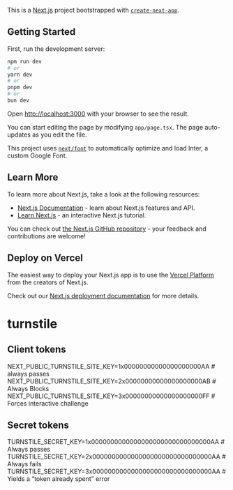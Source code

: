 This is a [Next.js](https://nextjs.org/) project bootstrapped with [`create-next-app`](https://github.com/vercel/next.js/tree/canary/packages/create-next-app).

## Getting Started

First, run the development server:

```bash
npm run dev
# or
yarn dev
# or
pnpm dev
# or
bun dev
```

Open [http://localhost:3000](http://localhost:3000) with your browser to see the result.

You can start editing the page by modifying `app/page.tsx`. The page auto-updates as you edit the file.

This project uses [`next/font`](https://nextjs.org/docs/basic-features/font-optimization) to automatically optimize and load Inter, a custom Google Font.

## Learn More

To learn more about Next.js, take a look at the following resources:

- [Next.js Documentation](https://nextjs.org/docs) - learn about Next.js features and API.
- [Learn Next.js](https://nextjs.org/learn) - an interactive Next.js tutorial.

You can check out [the Next.js GitHub repository](https://github.com/vercel/next.js/) - your feedback and contributions are welcome!

## Deploy on Vercel

The easiest way to deploy your Next.js app is to use the [Vercel Platform](https://vercel.com/new?utm_medium=default-template&filter=next.js&utm_source=create-next-app&utm_campaign=create-next-app-readme) from the creators of Next.js.

Check out our [Next.js deployment documentation](https://nextjs.org/docs/deployment) for more details.

# turnstile

## Client tokens

NEXT_PUBLIC_TURNSTILE_SITE_KEY=1x00000000000000000000AA # always passes
NEXT_PUBLIC_TURNSTILE_SITE_KEY=2x00000000000000000000AB # Always Blocks
NEXT_PUBLIC_TURNSTILE_SITE_KEY=3x00000000000000000000FF # Forces interactive challenge

## Secret tokens

TURNSTILE_SECRET_KEY=1x0000000000000000000000000000000AA # Always passes
TURNSTILE_SECRET_KEY=2x0000000000000000000000000000000AA # Always fails
TURNSTILE_SECRET_KEY=3x0000000000000000000000000000000AA # Yields a “token already spent” error
